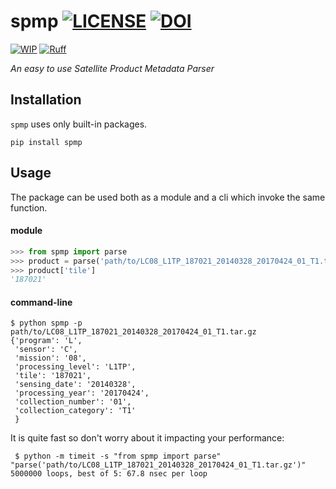 # spmp [![LICENSE](https://img.shields.io/github/license/pierre-manchon/INPMT)](https://www.gnu.org/licenses/gpl-3.0.en.html) [![DOI](https://zenodo.org/badge/DOI/10.5281/zenodo.8114950.svg)](https://doi.org/10.5281/zenodo.8114950)
[![WIP](https://www.repostatus.org/badges/latest/wip.svg)](https://www.repostatus.org/#wip)
[![Ruff](https://img.shields.io/endpoint?url=https://raw.githubusercontent.com/charliermarsh/ruff/main/assets/badge/v1.json)](https://github.com/charliermarsh/ruff)

*An easy to use Satellite Product Metadata Parser*
## Installation
`spmp` uses only built-in packages.

``pip install spmp``

## Usage
The package can be used both as a module and a cli which invoke the same
function.

#### module
```python
>>> from spmp import parse
>>> product = parse('path/to/LC08_L1TP_187021_20140328_20170424_01_T1.tar.gz')
>>> product['tile']
'187021'
```
#### command-line
```shell
$ python spmp -p path/to/LC08_L1TP_187021_20140328_20170424_01_T1.tar.gz
{'program': 'L',
 'sensor': 'C',
 'mission': '08',
 'processing_level': 'L1TP',
 'tile': '187021',
 'sensing_date': '20140328',
 'processing_year': '20170424',
 'collection_number': '01',
 'collection_category': 'T1'
 }
```

It is quite fast so don't worry about it impacting your performance:

```shell
 $ python -m timeit -s "from spmp import parse" "parse('path/to/LC08_L1TP_187021_20140328_20170424_01_T1.tar.gz')"
5000000 loops, best of 5: 67.8 nsec per loop
```